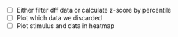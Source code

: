 - [ ] Either filter dff data or calculate z-score by percentile
- [ ] Plot which data we discarded
- [ ] Plot stimulus and data in heatmap
